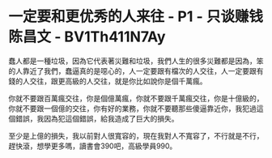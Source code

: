 # 一定要和更优秀的人来往 - P1 - 只谈赚钱陈昌文 - BV1Th411N7Ay

蠢人都是一種垃圾，因為它代表著災難和垃圾，我們人生的很多災難都是因為，笨的人靠近了我們，蠢逼真的是噁心的，人一定要跟有檔次的人交往，人一定要跟有錢的人交往，跟更高級的人交往，就是你比如說你是個千萬瘋。

你就不要跟百萬瘋交往，你是個億萬瘋，你就不要跟千萬瘋交往，你是十億級的，你就不要跟一個億的交往，你有好的業務，你就不要聽那些傻逼靠近你，我犯過這個錯誤，我因為犯這個錯誤，給我造成了巨大的損失。

至少是上億的損失，我以前對人很寬容的，現在我對人不寬容了，不行就是不行，趕快滾，想學更多嗎，讀書會390吧，高級學員990。

